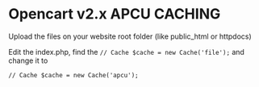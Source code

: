 # Opencart v2.x APCU CACHING
Upload the files on your website root folder (like public_html or httpdocs)

Edit the index.php, find the
`
// Cache
$cache = new Cache('file');
`
and change it to

`
// Cache
$cache = new Cache('apcu');
`